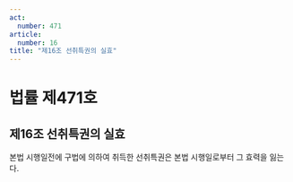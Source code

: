 ```yaml
---
act:
  number: 471
article:
  number: 16
title: "제16조 선취특권의 실효"
---
```


# 법률 제471호

## 제16조 선취특권의 실효

본법 시행일전에 구법에 의하여 취득한 선취특권은 본법 시행일로부터 그 효력을 잃는다.
